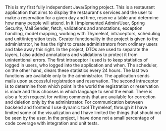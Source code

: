 This is my first fully independent Java/Spring project. This is a restaurant application that aims to display the restaurant's services and the user to make a reservation for a given day and time, reserve a table and determine how many people will attend. In it I implemented Admin/User, Spring Security, Mail Sender, fetch, validations and annotations, exception handling, model mapping, working with Thymeleaf, intraceptors, scheduling and unit/integration tests. Greater functionality in the project is given to the administrator, he has the right to create administrators from ordinary users and take away this right. In the project, DTOs are used to separate the layers, I also added annotations and validations to protect it from unintentional errors. The first intraceptor I used is to keep statistics of logged in users, who logged into the application and when. The scheduler, on the other hand, clears these statistics every 24 hours. The last two functions are available only to the administrator. The application sends mails upon successful registration and reservation. The second intraceptor is to determine from which point in the world the registration or reservation is made and thus chooses in which language to send the email. There is also a fetch request for writing comments that are available for correction and deletion only by the administrator. For communication between backend and frontend I use dynamic tool Thymeleaf, through it I have limited some of the visualization and I have limited the things that should not be seen by the user. In the project, I have done not a small percentage of code coverage with integration and unit tests.

